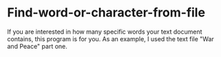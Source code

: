 # Find-word-or-character-from-file
If you are interested in how many specific words your text document contains, this program is for you. As an example, I used the text file "War and Peace" part one.  
